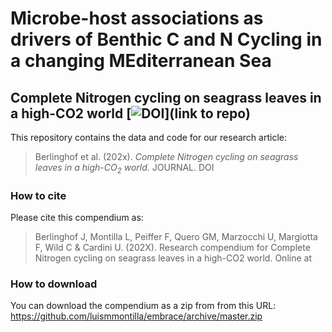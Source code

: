 # Microbe-host associations as drivers of Benthic C and N Cycling in a changing MEditerranean Sea

## Complete Nitrogen cycling on seagrass leaves in a high-CO2 world [![DOI](https://zenodo.org/badge/xxxxxxxxx.svg)](link to repo)


This repository contains the data and code for our research article:

> Berlinghof et al. (202x). *Complete Nitrogen cycling on seagrass leaves in a high-$\text{CO}_2$ world*. JOURNAL. DOI <DOI>

### How to cite

Please cite this compendium as:

> Berlinghof J, Montilla L, Peiffer F, Quero GM, Marzocchi U, Margiotta F, Wild C & Cardini U. (202X). Research compendium for Complete Nitrogen cycling on seagrass leaves in a high-CO2 world. Online at 

### How to download

You can download the compendium as a zip from from this URL:
<https://github.com/luismmontilla/embrace/archive/master.zip>

